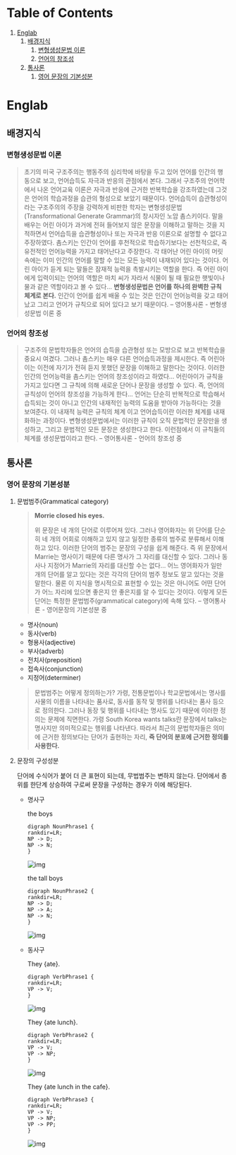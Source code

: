 
# Table of Contents

1.  [Englab](#org1f1d235)
    1.  [배경지식](#org84d04a1)
        1.  [변형생성문법 이론](#org22e871c)
        2.  [언어의 창조성](#org962474e)
    2.  [통사론](#org9571443)
        1.  [영어 문장의 기본성분](#orgb2e88c3)



<a id="org1f1d235"></a>

# Englab


<a id="org84d04a1"></a>

## 배경지식


<a id="org22e871c"></a>

### 변형생성문법 이론

> 초기의 미국 구조주의는 행동주의 심리학에 바탕을 두고 있어 언어를 인간의 행동으로 보고, 언어습득도 자극과 반응의 관점에서 본다. 
> 그래서 구조주의 언어학에서 나온 언어교육 이론은 자극과 반응에 근거한 반복학습을 강조하였는데 그것은 언어의 학습과정을 습관의 형성으로 보았기 때문이다. 
> 언어습득이 습관형성이라는 구조주의의 주장을 강력하게 비판한 학자는 변형생성문법(Transformational Generate Grammar)의 창시자인 노암 촘스키이다. 
> 말을 배우는 어린 아이가 과거에 전혀 들어보지 않은 문장을 이해하고 말하는 것을 지적하면서 언어습득을 습관형성이나 또는 자극과 반응 이론으로 설명할 수 없다고 주장하였다.
> 촘스키는 인간이 언어를 후천적으로 학습하기보다는 선천적으로, 즉 유전적인 언어능력을 가지고 태어난다고 주장한다. 각 태어난 어린 아이의 머릿속에는 이미 인간의 언어를 말할 수 있는 모든 능력이 내재되어 있다는 것이다. 
> 어린 아이가 듣게 되는 말들은 잠재적 능력을 촉발시키는 역할을 한다. 즉 어린 아이에게 입력이되는 언어의 역할은 마치 씨가 자라서 식물이 될 때 필요한 햇빛이나 물과 같은 역할이라고 볼 수 있다&#x2026;
> **변형생성문법은 언어를 하나의 완벽한 규칙 체계로 본다.** 인간이 언어를 쉽게 배울 수 있는 것은 인간이 언어능력을 갖고 태어났고 그리고 언어가 규칙으로 되어 있다고 보기 때문이다. &#x2013; 영어통사론 - 변형생성문법 이론 중


<a id="org962474e"></a>

### 언어의 창조성

> 구조주의 문법학자들은 언어의 습득을 습관형성 또는 모방으로 보고 반복학습을 중요시 여겼다. 그러나 촘스키는 매우 다른 언어습득과정을 제시한다. 
> 즉 어린아이는 이전에 자기가 전혀 듣지 못했던 문장을 이해하고 말한다는 것이다. 이러한 인간의 언어능력을 촘스키는 언어의 창조성이라고 하였다&#x2026; 어린아이가 규칙을 가지고 있다면 그 규칙에 의해 새로운 단어나 문장을 
> 생성할 수 있다. 즉, 언어의 규칙성이 언어의 창조성을 가능하게 한다&#x2026; 언어는 단순히 반복적으로 학습해서 습득되는 것이 아니고 인간의 내재적인 능력의 도움을 받아야 가능하다는 것을 보여준다. 이 내재적 능력은 규칙의 체계
> 이고 언어습득이란 이러한 체계를 내재화하는 과정이다. 변형생성문법에서는 이러한 규칙이 오직 문법적인 문장만을 생성하고, 그리고 문법적인 모든 문장은 생성한다고 한다. 이런점에서 이 규칙들의 체계를 생성문법이라고 한다. &#x2013; 영어통사론 - 언어의 창조성 중


<a id="org9571443"></a>

## 통사론


<a id="orgb2e88c3"></a>

### 영어 문장의 기본성분

1.  문법범주(Grammatical category)

    > **Morrie closed his eyes.**
    > 
    > 위 문장은 네 개의 단어로 이루어져 있다. 그러나 영어화자는 위 단어를 단순히 네 개의 어회로 이해하고 있지 않고 일정한 종류의 범주로 분류해서 이해하고 있다.
    > 이러한 단어의 범주는 문장의 구성을 쉽게 해준다. 즉 위 문장에서 Marrie는 명사이기 때문에 다른 명사가 그 자리를 대신할 수 있다. 그러나 동사나 지정어가 Marrie의 자리를 대신할 수는 없다&#x2026;
    > 어느 영어화자가 일만 개의 단어를 알고 있다는 것은 각각의 단어의 범주 정보도 알고 있다는 것을 말한다. 물론 이 지식을 명시적으로 표현할 수 있는 것은 아니어도 어떤 단어가 어느 자리에 있으면 좋은지 안 좋은지를 
    > 알 수 있다는 것이다. 이렇게 모든 단어는 특정한 문법범주(grammatical category)에 속해 있다. &#x2013; 영어통사론 - 영어문장의 기본성분 중
    
    -   명사(noun)
    -   동사(verb)
    -   형용사(adjective)
    -   부사(adverb)
    -   전치사(preposition)
    -   접속사(conjunction)
    -   지정어(determiner)
    
    > 문법범주는 어떻게 정의하는가? 가령, 전통문법이나 학교문법에서는 명사를 사물의 이름을 나타내는 품사로, 동사를 동작 및 행위를 나타내는 품사 등으로 정의한다. 그러나 동장 및 행위를 나타내는 명사도 있기 때문에
    > 이러한 정의는 문제에 직면한다. 가령 South Korea wants talks란 문장에서 talks는 명사지만 의미적으로는 행위를 나타낸다. 따라서 최근의 문법학자들은 의미에 근거한 정의보다는 단어가 출현하는 자리,
    > **즉 단어의 분포에 근거한 정의를 사용한다.**

2.  문장의 구성성분

    단어에 수식어가 붙어 더 큰 표현이 되는데, 무법범주는 변하지 않는다. 단어에서 층위를 한단계 상승하여 구로써 문장을 구성하는 경우가 이에 해당된다.
    
    -   명사구
        
        the boys
        
            digraph NounPhrase1 {
            rankdir=LR;
            NP -> D;
            NP -> N;
            }
        
        ![img](images/noun-phrase1.svg)
        
        the tall boys
        
            digraph NounPhrase2 {
            rankdir=LR;
            NP -> D;
            NP -> A;
            NP -> N;
            }
        
        ![img](images/noun-phrase2.svg)
    
    -   동사구
        
        They {ate}.
        
            digraph VerbPhrase1 {
            rankdir=LR;
            VP -> V;
            }
        
        ![img](images/verb-phrase1.svg)
        
        They {ate lunch}.
        
            digraph VerbPhrase2 {
            rankdir=LR;
            VP -> V;
            VP -> NP;
            }
        
        ![img](images/verb-phrase2.svg)
        
        They {ate lunch in the cafe}.
        
            digraph VerbPhrase3 {
            rankdir=LR;
            VP -> V;
            VP -> NP;
            VP -> PP;
            }
        
        ![img](images/verb-phrase3.svg)

